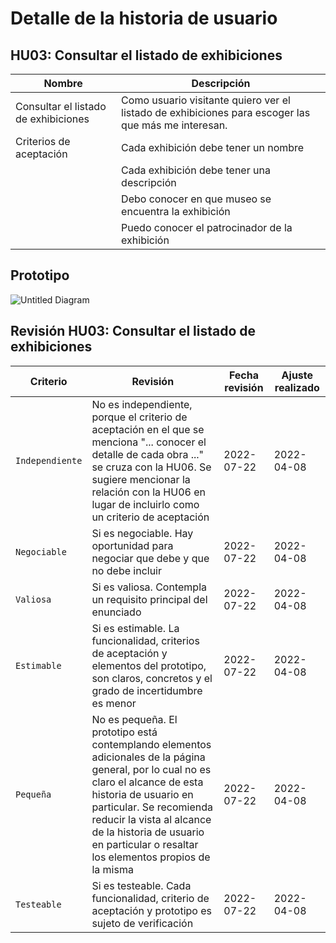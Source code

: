 # Detalle de la historia de usuario

## HU03: Consultar el listado de exhibiciones

| Nombre                         | Descripción                                                                                          |
| ------------------------------ | ---------------------------------------------------------------------------------------------------- |
| Consultar el listado de exhibiciones | Como usuario visitante quiero ver el listado de exhibiciones para escoger las que más me interesan. |
| Criterios de aceptación        | Cada exhibición debe tener un nombre|
|                                | Cada exhibición debe tener una descripción|
|                                | Debo conocer en que museo se encuentra la exhibición|                                                                                        
|                                | Puedo conocer el patrocinador de la exhibición|                                                                                                                       

## Prototipo
![Untitled Diagram](https://user-images.githubusercontent.com/99063478/164991291-eb06b599-a030-4c0c-9082-97e4a26bcaa7.jpg)
                      

                                                                                  

## Revisión HU03: Consultar el listado de exhibiciones

| Criterio        | Revisión | Fecha revisión | Ajuste realizado |
| --------------- | -------- | -------------- | ---------------- |
| `Independiente` | No es independiente, porque el criterio de aceptación en el que se menciona "... conocer el detalle de cada obra ..." se cruza con la HU06. Se sugiere mencionar la relación con la HU06 en lugar de incluirlo como un criterio de aceptación | 2022-07-22 |2022-04-08                  |
| `Negociable`    | Si es negociable. Hay oportunidad para negociar que debe y que no debe incluir | 2022-07-22 |2022-04-08|
| `Valiosa`       | Si es valiosa. Contempla un requisito principal del enunciado | 2022-07-22 | 2022-04-08 |
| `Estimable`     | Si es estimable. La funcionalidad, criterios de aceptación y elementos del prototipo, son claros, concretos y el grado de incertidumbre es menor | 2022-07-22 | 2022-04-08 |
| `Pequeña`       | No es pequeña. El prototipo está contemplando elementos adicionales de la página general, por lo cual no es claro el alcance de esta historia de usuario en particular. Se recomienda reducir la vista al alcance de la historia de usuario en particular o resaltar los elementos propios de la misma | 2022-07-22 |  2022-04-08 |
| `Testeable`     | Si es testeable. Cada funcionalidad, criterio de aceptación y prototipo es sujeto de verificación | 2022-07-22 | 2022-04-08          |
